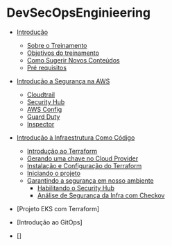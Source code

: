 # DevSecOpsEnginieering

*   [Introdução ](#introduction)
    *   [Sobre o Treinamento](#sobre-o-treinamento)
    *   [Objetivos do treinamento](#primeiros-passos)
    *   [Como Sugerir Novos Conteúdos](#como-sugerir-conteúdo)
    *   [Pré requisitos](#primeiros-passos)
*   [Introdução a Segurança na AWS](#introducao-a-seguranca-na-aws)
    * [Cloudtrail](#aws-cloudtrail)
    * [Security Hub](#aws-securityhub)
    * [AWS Config](#aws-inspector)
    * [Guard Duty](#aws-guardy-duty)
    * [Inspector](#aws-inspector)
*   [Introdução à Infraestrutura Como Código](#infraestrutura-como-codigo)
    *   [Introdução ao Terraform](#introducao-ao-terraform)
    *   [Gerando uma chave no Cloud Provider](#gerando-uma-chave)
    *   [Instalação e Configuração do Terraform](#instalacao-e-configuracao-do-terraform)
    *   [Iniciando o projeto](#iniciando-o-projeto)
    *   [Garantindo a segurança em nosso ambiente](#garantindo-a-seguranca-em-nosso-ambiente)
        *   [Habilitando o Security Hub](#habilitando-o-security-hub)
        *   [Análise de Segurança da Infra com Checkov](#analise-de-seguranca-com-checkov)
*   [Projeto EKS com Terraform]
      
*   [Introdução ao GitOps]
  
*   []
